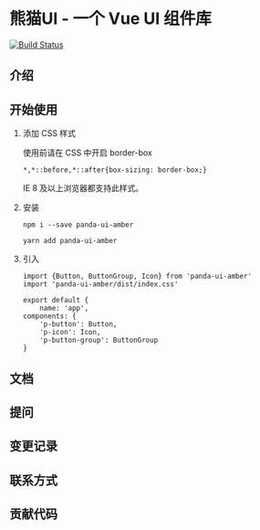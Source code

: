 # 熊猫UI - 一个 Vue UI 组件库

[![Build Status](https://www.travis-ci.org/Amber-Tian/pandaUI.svg?branch=master)](https://www.travis-ci.org/Amber-Tian/pandaUI)

## 介绍

## 开始使用

1. 添加 CSS 样式
    
    使用前请在 CSS 中开启 border-box
    
    ~~~
    *,*::before,*::after{box-sizing: border-box;}
    ~~~
    
    IE 8 及以上浏览器都支持此样式。
    
2. 安装

    ~~~
    npm i --save panda-ui-amber
    ~~~
   
    ~~~
    yarn add panda-ui-amber
    ~~~

3. 引入
    ~~~
    import {Button, ButtonGroup, Icon} from 'panda-ui-amber'
    import 'panda-ui-amber/dist/index.css'
   
    export default {
        name: 'app',
    components: {
        'p-button': Button,
        'p-icon': Icon,
        'p-button-group': ButtonGroup
    }
    ~~~    

## 文档

## 提问

## 变更记录

## 联系方式

## 贡献代码

